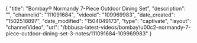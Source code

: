 {
    "title": "Bombay&reg; Normandy 7-Piece Outdoor Dining Set",
    "description": "",
    "channelid": "111091684",
    "videoid": "109969983",
    "date_created": "1502518897",
    "date_modified": "1504049173",
    "type": "captivate",
    "layout": "channelVideo",
    "url": "\/bbbusa-latest-videos\/bombay\u00c2-normandy-7-piece-outdoor-dining-set-3-notes\/111091684-109969983"
}